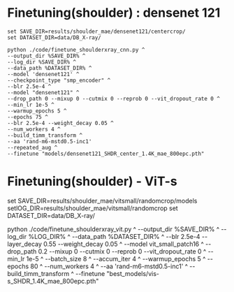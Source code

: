 # Finetuning(shoulder) : densenet 121
```
set SAVE_DIR=results/shoulder_mae/densenet121/centercrop/
set DATASET_DIR=data/DB_X-ray/

python ./code/finetune_shoulderxray_cnn.py ^
--output_dir %SAVE_DIR% ^
--log_dir %SAVE_DIR% ^
--data_path %DATASET_DIR% ^
--model 'densenet121' ^
--checkpoint_type "smp_encoder" ^
--blr 2.5e-4 ^
--model "densenet121" ^
--drop_path 0 --mixup 0 --cutmix 0 --reprob 0 --vit_dropout_rate 0 ^
--min_lr 1e-5 ^
--warmup_epochs 5 ^
--epochs 75 ^
--blr 2.5e-4 --weight_decay 0.05 ^
--num_workers 4 ^
--build_timm_transform ^
--aa 'rand-m6-mstd0.5-inc1'
--repeated_aug ^
--finetune "models/densenet121_SHDR_center_1.4K_mae_800epc.pth"
```

# Finetuning(shoulder) - ViT-s

set SAVE_DIR=results/shoulder_mae/vitsmall/randomcrop/models
setlOG_DIR=results/shoulder_mae/vitsmall/randomcrop
set DATASET_DIR=data/DB_X-ray/

python ./code/finetune_shoulderxray_vit.py ^
--output_dir %SAVE_DIR% ^
--log_dir %LOG_DIR% ^
--data_path %DATASET_DIR% ^
--blr 2.5e-4 --layer_decay 0.55 --weight_decay 0.05 ^
--model vit_small_patch16 ^
--drop_path 0.2 --mixup 0 --cutmix 0 --reprob 0 --vit_dropout_rate 0 ^
--min_lr 1e-5 ^
--batch_size 8 ^
--accum_iter 4 ^
--warmup_epochs 5 ^ 
--epochs 80 ^
--num_workers 4 ^
--aa 'rand-m6-mstd0.5-inc1' ^
--build_timm_transform ^
--finetune "best_models/vis-s_SHDR_1.4K_mae_800epc.pth"

